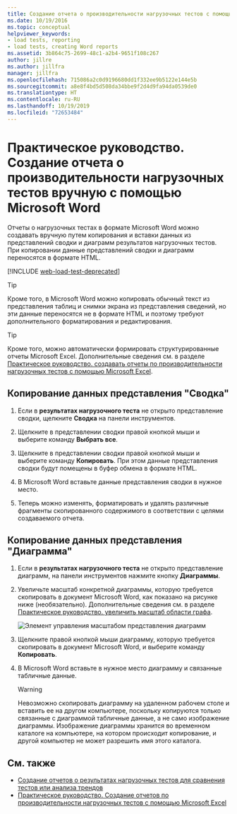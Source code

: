 ```yaml
---
title: Создание отчета о производительности нагрузочных тестов с помощью Microsoft Word
ms.date: 10/19/2016
ms.topic: conceptual
helpviewer_keywords:
- load tests, reporting
- load tests, creating Word reports
ms.assetid: 3b864c75-2699-48c1-a2b4-9651f108c267
author: jillre
ms.author: jillfra
manager: jillfra
ms.openlocfilehash: 715086a2c0d9196680dd1f332ee9b5122e144e5b
ms.sourcegitcommit: a8e8f4bd5d508da34bbe9f2d4d9fa94da0539de0
ms.translationtype: HT
ms.contentlocale: ru-RU
ms.lasthandoff: 10/19/2019
ms.locfileid: "72653484"
---
```

# <a name="how-to-manually-create-a-load-test-performance-report-using-microsoft-word"></a>Практическое руководство. Создание отчета о производительности нагрузочных тестов вручную с помощью Microsoft Word

Отчеты о нагрузочных тестах в формате Microsoft Word можно создавать вручную путем копирования и вставки данных из представлений сводки и диаграмм результатов нагрузочных тестов. При копировании данные представлений сводки и диаграмм переносятся в формате HTML.

[!INCLUDE [web-load-test-deprecated](includes/web-load-test-deprecated.md)]

> [!TIP]
> Кроме того, в Microsoft Word можно копировать обычный текст из представления таблиц и снимки экрана из представления сведений, но эти данные переносятся не в формате HTML и поэтому требуют дополнительного форматирования и редактирования.

> [!TIP]
> Кроме того, можно автоматически формировать структурированные отчеты Microsoft Excel. Дополнительные сведения см. в разделе [Практическое руководство. создавать отчеты по производительности нагрузочных тестов с помощью Microsoft Excel](../test/how-to-create-load-test-performance-reports-using-microsoft-excel.md).

## <a name="copy-summary-view-data"></a>Копирование данных представления "Сводка"

1. Если в **результатах нагрузочного теста** не открыто представление сводки, щелкните **Сводка** на панели инструментов.

2. Щелкните в представлении сводки правой кнопкой мыши и выберите команду **Выбрать все**.

3. Щелкните в представлении сводки правой кнопкой мыши и выберите команду **Копировать**. При этом данные представления сводки будут помещены в буфер обмена в формате HTML.

4. В Microsoft Word вставьте данные представления сводки в нужное место.

5. Теперь можно изменять, форматировать и удалять различные фрагменты скопированного содержимого в соответствии с целями создаваемого отчета.

## <a name="copy-graph-view-data"></a>Копирование данных представления "Диаграмма"

1. Если в **результатах нагрузочного теста** не открыто представление диаграмм, на панели инструментов нажмите кнопку **Диаграммы**.

2. Увеличьте масштаб конкретной диаграммы, которую требуется скопировать в документ Microsoft Word, как показано на рисунке ниже (необязательно). Дополнительные сведения см. в разделе [Практическое руководство. увеличить масштаб области графа](../test/how-to-zoom-in-on-a-region-of-the-graph-in-load-test-results.md).

     ![Элемент управления масштабом представления диаграмм](../test/media/ltest_zoomcontrol.png)

3. Щелкните правой кнопкой мыши диаграмму, которую требуется скопировать в документ Microsoft Word, и выберите команду **Копировать**.

4. В Microsoft Word вставьте в нужное место диаграмму и связанные табличные данные.

    > [!WARNING]
    > Невозможно скопировать диаграмму на удаленном рабочем столе и вставить ее на другом компьютере, поскольку копируются только связанные с диаграммой табличные данные, а не само изображение диаграммы. Изображение диаграммы хранится во временном каталоге на компьютере, на котором происходит копирование, и другой компьютер не может разрешить имя этого каталога.

## <a name="see-also"></a>См. также

- [Создание отчетов о результатах нагрузочных тестов для сравнения тестов или анализа трендов](../test/compare-load-test-results.md)
- [Практическое руководство. Создание отчетов по производительности нагрузочных тестов с помощью Microsoft Excel](../test/how-to-create-load-test-performance-reports-using-microsoft-excel.md)
